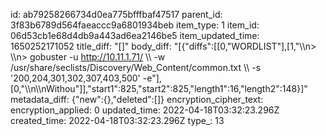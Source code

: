 id: ab79258266734d0ea775bfffbaf47517
parent_id: 3f83b6789d564faeaccc9a6801934beb
item_type: 1
item_id: 06d53cb1e68d4db9a443ad6ea2146be5
item_updated_time: 1650252171052
title_diff: "[]"
body_diff: "[{\"diffs\":[[0,\"WORDLIST\"],[1,\"\\\n> \\\n> gobuster -u http://10.11.1.71/ \\\\ -w /usr/share/seclists/Discovery/Web_Content/common.txt \\\\ -s '200,204,301,302,307,403,500' -e\"],[0,\"\\\n\\\nWithou\"]],\"start1\":825,\"start2\":825,\"length1\":16,\"length2\":148}]"
metadata_diff: {"new":{},"deleted":[]}
encryption_cipher_text: 
encryption_applied: 0
updated_time: 2022-04-18T03:32:23.296Z
created_time: 2022-04-18T03:32:23.296Z
type_: 13